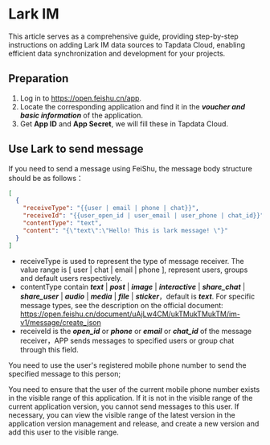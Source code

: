 # Lark IM

This article serves as a comprehensive guide, providing step-by-step instructions on adding Lark IM data sources to Tapdata Cloud, enabling efficient data synchronization and development for your projects.

## Preparation

1. Log in to https://open.feishu.cn/app.
1. Locate the corresponding application and find it in the ***voucher and basic information*** of the application.
1. Get **App ID** and **App Secret**, we will fill these in Tapdata Cloud.


## Use Lark to send message

If you need to send a message using FeiShu, the message body structure should be as follows：

```json
[
  {
    "receiveType": "{{user | email | phone | chat}}",
    "receiveId": "{{user_open_id | user_email | user_phone | chat_id}}",
    "contentType": "text",
    "content": "{\"text\":\"Hello! This is lark message! \"}"
  }
]
```

- receiveType is used to represent the type of message receiver. The value range is [ user | chat | email | phone ], represent users, groups and default users respectively.
- contentType contain ***text*** | ***post*** | ***image*** | ***interactive*** | ***share_chat*** | ***share_user*** | ***audio*** | ***media*** | ***file*** | ***sticker***，default is ***text***. For specific message types, see the description on the official document: https://open.feishu.cn/document/uAjLw4CM/ukTMukTMukTM/im-v1/message/create_json
- receiveId is the ***open_id*** or ***phone*** or ***email*** or ***chat_id*** of the message receiver，APP sends messages to specified users or group chat through this field.

You need to use the user's registered mobile phone number to send the specified message to this person;

You need to ensure that the user of the current mobile phone number exists in the visible range of this application. If it is not in the visible range of the current application version, you cannot send messages to this user. If necessary, you can view the visible range of the latest version in the application version management and release, and create a new version and add this user to the visible range.